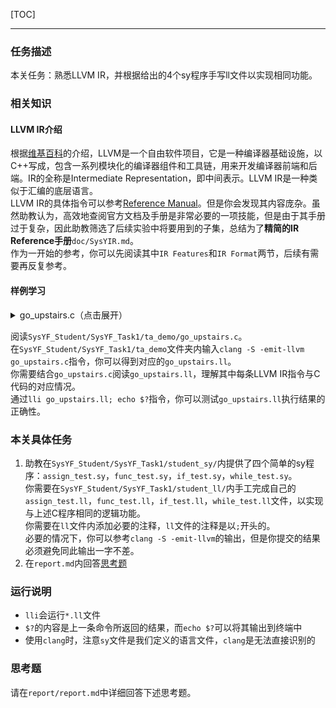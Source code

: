 [TOC]

---

### 任务描述
本关任务：熟悉LLVM IR，并根据给出的4个sy程序手写ll文件以实现相同功能。

### 相关知识
#### LLVM IR介绍
根据[维基百科](https://zh.wikipedia.org/zh-cn/LLVM)的介绍，LLVM是一个自由软件项目，它是一种编译器基础设施，以C++写成，包含一系列模块化的编译器组件和工具链，用来开发编译器前端和后端。IR的全称是Intermediate Representation，即中间表示。LLVM IR是一种类似于汇编的底层语言。  
LLVM IR的具体指令可以参考[Reference Manual](http://llvm.org/docs/LangRef.html)。但是你会发现其内容庞杂。虽然助教认为，高效地查阅官方文档及手册是非常必要的一项技能，但是由于其手册过于复杂，因此助教筛选了后续实验中将要用到的子集，总结为了**精简的IR Reference手册**`doc/SysYIR.md`。  
作为一开始的参考，你可以先阅读其中`IR Features`和`IR Format`两节，后续有需要再反复参考。  

#### 样例学习
<details>
  <summary> go_upstairs.c（点击展开） </summary>

```c
int num[2] = {4, 8};
int x[1];
int n;
int tmp = 1;

int climbStairs(int n) {
    if(n < 4)
        return n;
    int dp[10];
    dp[0] = 0;
    dp[1] = 1;
    dp[2] = 2;
    int i;
    i = 3;
    while(i<n+1){
        dp[i] = dp[i-1] + dp[i-2];
        i = i + 1;
    }
    return dp[n];
}

int main(){
    int res;
    n=num[0];
    x[0] = num[tmp];
    res = climbStairs(n + tmp);
    return res - x[0];
}
```
</details>

阅读`SysYF_Student/SysYF_Task1/ta_demo/go_upstairs.c`。  
在`SysYF_Student/SysYF_Task1/ta_demo`文件夹内输入`clang -S -emit-llvm go_upstairs.c`指令，你可以得到对应的`go_upstairs.ll`。  
你需要结合`go_upstairs.c`阅读`go_upstairs.ll`，理解其中每条LLVM IR指令与C代码的对应情况。  
通过`lli go_upstairs.ll; echo $?`指令，你可以测试`go_upstairs.ll`执行结果的正确性。  

### 本关具体任务
1. 助教在`SysYF_Student/SysYF_Task1/student_sy/`内提供了四个简单的sy程序：`assign_test.sy`，`func_test.sy`，`if_test.sy`，`while_test.sy`。  
你需要在`SysYF_Student/SysYF_Task1/student_ll/`内手工完成自己的`assign_test.ll`，`func_test.ll`，`if_test.ll`，`while_test.ll`文件，以实现与上述C程序相同的逻辑功能。  
你需要在`ll`文件内添加必要的注释，`ll`文件的注释是以`;`开头的。  
必要的情况下，你可以参考`clang -S -emit-llvm`的输出，但是你提交的结果必须避免同此输出一字不差。  
2. 在`report.md`内回答[思考题](#思考题)

### 运行说明
- `lli`会运行`*.ll`文件
- `$?`的内容是上一条命令所返回的结果，而`echo $?`可以将其输出到终端中
- 使用`clang`时，注意`sy`文件是我们定义的语言文件，`clang`是无法直接识别的  

### 思考题
请在`report/report.md`中详细回答下述思考题。  
